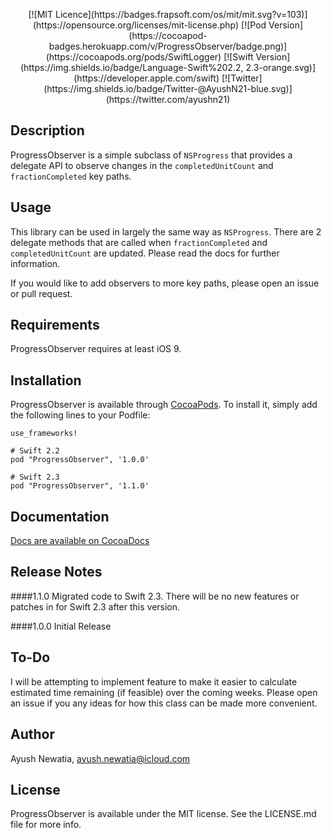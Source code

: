 <p align = "center">
[![MIT Licence](https://badges.frapsoft.com/os/mit/mit.svg?v=103)](https://opensource.org/licenses/mit-license.php)
[![Pod Version](https://cocoapod-badges.herokuapp.com/v/ProgressObserver/badge.png)](https://cocoapods.org/pods/SwiftLogger)
[![Swift Version](https://img.shields.io/badge/Language-Swift%202.2, 2.3-orange.svg)](https://developer.apple.com/swift)
[![Twitter](https://img.shields.io/badge/Twitter-@AyushN21-blue.svg)](https://twitter.com/ayushn21)
<p>

## Description

ProgressObserver is a simple subclass of `NSProgress` that provides a delegate API to observe changes in the `completedUnitCount` and `fractionCompleted` key paths.

## Usage

This library can be used in largely the same way as `NSProgress`. There are 2 delegate methods that are called when `fractionCompleted` and `completedUnitCount` are updated. Please read the docs for further information.

If you would like to add observers to more key paths, please open an issue or pull request.

## Requirements

ProgressObserver requires at least iOS 9.

## Installation

ProgressObserver is available through [CocoaPods](http://cocoapods.org). To install
it, simply add the following lines to your Podfile:

    use_frameworks!
    
    # Swift 2.2
    pod "ProgressObserver", '1.0.0'
    
    # Swift 2.3
    pod "ProgressObserver", '1.1.0'
    
## Documentation

[Docs are available on CocoaDocs](http://cocoadocs.org/docsets/ProgressObserver/)

## Release Notes

####1.1.0
Migrated code to Swift 2.3. There will be no new features or patches in for Swift 2.3 after this version.

####1.0.0
Initial Release

## To-Do

I will be attempting to implement feature to make it easier to calculate estimated time remaining (if feasible) over the coming weeks. Please open an issue if you any ideas for how this class can be made more convenient.

## Author

Ayush Newatia, [ayush.newatia@icloud.com](mailto:ayush.newatia@icloud.com)

## License

ProgressObserver is available under the MIT license. See the LICENSE.md file for more info.
